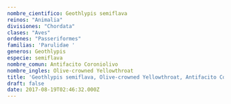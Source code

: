 ```yaml
---
nombre_cientifico: Geothlypis semiflava
reinos: "Animalia"
divisiones: "Chordata"
clases: "Aves"
ordenes: "Passeriformes"
familias: 'Parulidae '
generos: Geothlypis
especie: semiflava
nombre_comun: Antifacito Coroniolivo
nombre_ingles: Olive-crowned Yellowthroat
title: 'Geothlypis semiflava, Olive-crowned Yellowthroat, Antifacito Coroniolivo'
draft: false
date: 2017-08-19T02:46:32.000Z
---
```


